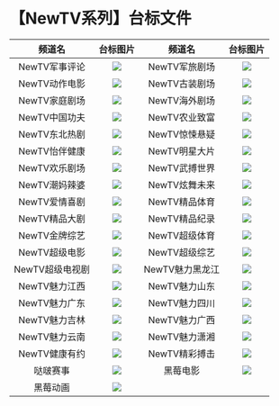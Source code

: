 # 【NewTV系列】台标文件
|频道名|台标图片|频道名|台标图片|
|:---:|:---:|:---:|:---:|
|NewTV军事评论|<img src="https://raw.githubusercontent.com/atsushi444/iptv/main/logo/NEWTV/NewTV01.png">|NewTV军旅剧场|<img src="https://raw.githubusercontent.com/atsushi444/iptv/main/logo/NEWTV/NewTV02.png">|
|NewTV动作电影|<img src="https://raw.githubusercontent.com/atsushi444/iptv/main/logo/NEWTV/NewTV03.png">|NewTV古装剧场|<img src="https://raw.githubusercontent.com/atsushi444/iptv/main/logo/NEWTV/NewTV04.png">|
|NewTV家庭剧场|<img src="https://raw.githubusercontent.com/atsushi444/iptv/main/logo/NEWTV/NewTV05.png">|NewTV海外剧场|<img src="https://raw.githubusercontent.com/atsushi444/iptv/main/logo/NEWTV/NewTV06.png">|
|NewTV中国功夫|<img src="https://raw.githubusercontent.com/atsushi444/iptv/main/logo/NEWTV/NewTV07.png">|NewTV农业致富|<img src="https://raw.githubusercontent.com/atsushi444/iptv/main/logo/NEWTV/NewTV08.png">|
|NewTV东北热剧|<img src="https://raw.githubusercontent.com/atsushi444/iptv/main/logo/NEWTV/NewTV09.png">|NewTV惊悚悬疑|<img src="https://raw.githubusercontent.com/atsushi444/iptv/main/logo/NEWTV/NewTV10.png">|
|NewTV怡伴健康|<img src="https://raw.githubusercontent.com/atsushi444/iptv/main/logo/NEWTV/NewTV11.png">|NewTV明星大片|<img src="https://raw.githubusercontent.com/atsushi444/iptv/main/logo/NEWTV/NewTV12.png">|
|NewTV欢乐剧场|<img src="https://raw.githubusercontent.com/atsushi444/iptv/main/logo/NEWTV/NewTV13.png">|NewTV武搏世界|<img src="https://raw.githubusercontent.com/atsushi444/iptv/main/logo/NEWTV/NewTV14.png">|
|NewTV潮妈辣婆|<img src="https://raw.githubusercontent.com/atsushi444/iptv/main/logo/NEWTV/NewTV15.png">|NewTV炫舞未来|<img src="https://raw.githubusercontent.com/atsushi444/iptv/main/logo/NEWTV/NewTV16.png">|
|NewTV爱情喜剧|<img src="https://raw.githubusercontent.com/atsushi444/iptv/main/logo/NEWTV/NewTV17.png">|NewTV精品体育|<img src="https://raw.githubusercontent.com/atsushi444/iptv/main/logo/NEWTV/NewTV18.png">|
|NewTV精品大剧|<img src="https://raw.githubusercontent.com/atsushi444/iptv/main/logo/NEWTV/NewTV19.png">|NewTV精品纪录|<img src="https://raw.githubusercontent.com/atsushi444/iptv/main/logo/NEWTV/NewTV20.png">|
|NewTV金牌综艺|<img src="https://raw.githubusercontent.com/atsushi444/iptv/main/logo/NEWTV/NewTV21.png">|NewTV超级体育|<img src="https://raw.githubusercontent.com/atsushi444/iptv/main/logo/NEWTV/NewTV22.png">|
|NewTV超级电影|<img src="https://raw.githubusercontent.com/atsushi444/iptv/main/logo/NEWTV/NewTV23.png">|NewTV超级综艺|<img src="https://raw.githubusercontent.com/atsushi444/iptv/main/logo/NEWTV/NewTV24.png">|
|NewTV超级电视剧|<img src="https://raw.githubusercontent.com/atsushi444/iptv/main/logo/NEWTV/NewTV25.png">|NewTV魅力黑龙江|<img src="https://raw.githubusercontent.com/atsushi444/iptv/main/logo/NEWTV/NewTV26.png">|
|NewTV魅力江西|<img src="https://raw.githubusercontent.com/atsushi444/iptv/main/logo/NEWTV/NewTV27.png">|NewTV魅力山东|<img src="https://raw.githubusercontent.com/atsushi444/iptv/main/logo/NEWTV/NewTV28.png">|
|NewTV魅力广东|<img src="https://raw.githubusercontent.com/atsushi444/iptv/main/logo/NEWTV/NewTV29.png">|NewTV魅力四川|<img src="https://raw.githubusercontent.com/atsushi444/iptv/main/logo/NEWTV/NewTV30.png">|
|NewTV魅力吉林|<img src="https://raw.githubusercontent.com/atsushi444/iptv/main/logo/NEWTV/NewTV31.png">|NewTV魅力广西|<img src="https://raw.githubusercontent.com/atsushi444/iptv/main/logo/NEWTV/NewTV32.png">|
|NewTV魅力云南|<img src="https://raw.githubusercontent.com/atsushi444/iptv/main/logo/NEWTV/NewTV33.png">|NewTV魅力潇湘|<img src="https://raw.githubusercontent.com/atsushi444/iptv/main/logo/NEWTV/NewTV34.png">|
|NewTV健康有约|<img src="https://raw.githubusercontent.com/atsushi444/iptv/main/logo/NEWTV/NewTV35.png">|NewTV精彩搏击|<img src="https://raw.githubusercontent.com/atsushi444/iptv/main/logo/NEWTV/NewTV36.png">|
|哒啵赛事|<img src="https://raw.githubusercontent.com/atsushi444/iptv/main/logo/other/dbss.png">|黑莓电影|<img src="https://raw.githubusercontent.com/atsushi444/iptv/main/logo/other/hmdy.png">|
|黑莓动画|<img src="https://raw.githubusercontent.com/atsushi444/iptv/main/logo/other/hmdh.png">|
